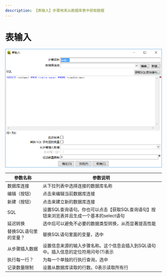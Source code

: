 ```yaml
---
description: 【表输入】步骤用来从数据库表中获取数据
---
```


# 表输入

![](../../../.gitbook/assets/20190530153613.png)

| 参数名称         | 参数说明                                               |
| ------------ | -------------------------------------------------- |
| 数据库连接        | 从下拉列表中选择连接的数据库名称                                   |
| 编辑（按钮）       | 点击来编辑当前数据库连接                                       |
| 新建（按钮）       | 点击来建立新的数据库连接                                       |
| SQL          | 设置SQL查询语句。你也可以点击【获取SQL查询语句】按钮来浏览表并且生成一个基本的select语句 |
| 延迟转换         | 选中后可以避免不必要的数据类型转换，从而显著提高性能                         |
| 替换SQL语句里的变量？ | 替换SQL语句里面的变量，选中                                    |
| 从步骤插入数据      | 设置信息来源的输入步骤名称。这个信息会插入到SQL语句中。插入信息的定位符用问号(?)表示      |
| 执行每一行？       | 为每一个单独的行执行查询，选中                                    |
| 记录数量限制       | 设置从数据库读取的行数。0表示读取所有行                               |

